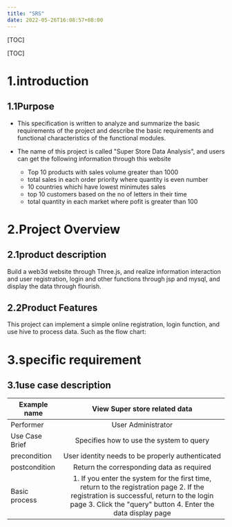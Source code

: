 ```yaml
---
title: "SRS"
date: 2022-05-26T16:08:57+08:00
---
```


[TOC]

[TOC]

# 1.introduction 

## 1.1Purpose

- This specification is written to analyze and summarize the basic requirements of the project and describe the basic requirements and functional characteristics of the functional modules.

- The name of this project is called "Super Store Data Analysis", and users can get the following information through this website 
  - Top 10 products with sales volume greater than 1000 
  - total sales in each order priority where quantity is even number
  - 10 countries whichi have lowest minimutes sales
  - top 10 customers based on the no of letters in their time
  - total quantity in each market where pofit is greater than 100

# 2.Project Overview

## 2.1product description

Build a web3d website through Three.js, and realize information interaction and user registration, login and other functions through jsp and mysql, and display the data through flourish.

## 2.2Product Features

This project can implement a simple online registration, login function, and use hive to process data. Such as the flow chart:



# 3.specific requirement

## 3.1use case description

| Example name   |                View Super store related data                 |
| -------------- | :----------------------------------------------------------: |
| Performer      |                      User Administrator                      |
| Use Case Brief |           Specifies how to use the system to query           |
| precondition   |       User identity needs to be properly authenticated       |
| postcondition  |          Return the corresponding data as required           |
| Basic process  | 1. If you enter the system for the first time, return to the registration page 2. If the registration is successful, return to the login page 3. Click the "query" button 4. Enter the data display page |



